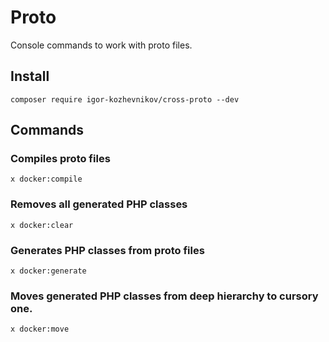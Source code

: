 # Proto

Console commands to work with proto files.

## Install

```shell
composer require igor-kozhevnikov/cross-proto --dev
```

## Commands

### Compiles proto files

```shell
x docker:compile
```

### Removes all generated PHP classes

```shell
x docker:clear
```

### Generates PHP classes from proto files

```shell
x docker:generate
```

### Moves generated PHP classes from deep hierarchy to cursory one.

```shell
x docker:move
```
